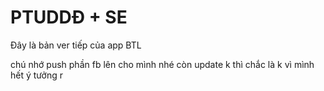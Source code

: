 # PTUDDĐ + SE
Đây là bản ver tiếp của app BTL



 chú nhớ push phần fb lên cho mình nhé
 còn update k thì chắc là k vì mình hết ý tưởng r
